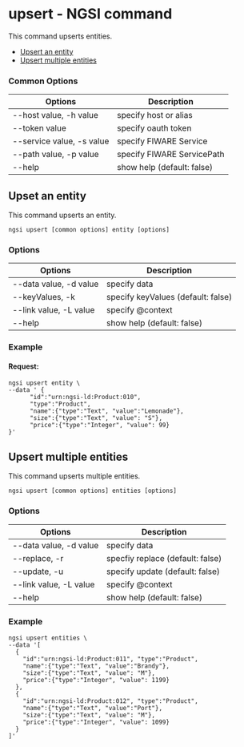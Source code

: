 # upsert - NGSI command

This command upserts entities.

-   [Upsert an entity](#upsert-an-entity)
-   [Upsert multiple entities](#upsert-multiple-entities)

### Common Options

| Options                   | Description                |
| ------------------------- | -------------------------- |
| --host value, -h value    | specify host or alias      |
| --token value             | specify oauth token        |
| --service value, -s value | specify FIWARE Service     |
| --path value, -p value    | specify FIWARE ServicePath |
| --help                    | show help (default: false) |

<a name="upsert-an-entity"/>

## Upset an entity

This command upserts an entity.

```console
ngsi upsert [common options] entity [options]
```

### Options

| Options                   | Description                        |
| ------------------------- | ---------------------------------- |
| --data value, -d value    | specify data                       |
| --keyValues, -k           | specify keyValues (default: false) |
| --link value, -L value    | specify @context                   |
| --help                    | show help (default: false)         |

### Example

#### Request:

```console
ngsi upsert entity \
--data ' {
      "id":"urn:ngsi-ld:Product:010",
      "type":"Product",
      "name":{"type":"Text", "value":"Lemonade"},
      "size":{"type":"Text", "value": "S"},
      "price":{"type":"Integer", "value": 99}
}'
```

<a name="upsert-multiple-entities"/>

## Upsert multiple entities

This command upserts multiple entities.

```console
ngsi upsert [common options] entities [options]
```

### Options

| Options                   | Description                      |
| ------------------------- | -------------------------------- |
| --data value, -d value    | specify data                     |
| --replace, -r             | specfiy replace (default: false) |
| --update, -u              | specify update (default: false)  |
| --link value, -L value    | specify @context                 |
| --help                    | show help (default: false)       |

### Example

```console
ngsi upsert entities \
--data '[
  {
    "id":"urn:ngsi-ld:Product:011", "type":"Product",
    "name":{"type":"Text", "value":"Brandy"},
    "size":{"type":"Text", "value": "M"},
    "price":{"type":"Integer", "value": 1199}
  },
  {
    "id":"urn:ngsi-ld:Product:012", "type":"Product",
    "name":{"type":"Text", "value":"Port"},
    "size":{"type":"Text", "value": "M"},
    "price":{"type":"Integer", "value": 1099}
  }
]'
```
